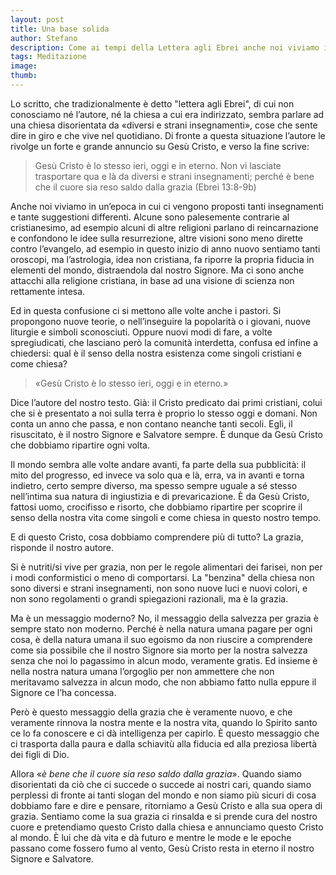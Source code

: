 ```yaml
---
layout: post
title: Una base solida
author: Stefano
description: Come ai tempi della Lettera agli Ebrei anche noi viviamo in un tempo con tante suggestioni diverse
tags: Meditazione
image:
thumb:
---
```

Lo scritto, che tradizionalmente è detto "lettera agli Ebrei", di cui non conosciamo né l’autore, né la chiesa a cui era indirizzato, sembra parlare ad una chiesa disorientata da «diversi e strani insegnamenti», cose che sente dire in giro e che vive nel quotidiano. Di fronte a questa situazione l’autore le rivolge un forte e grande annuncio su Gesù Cristo, e verso la fine scrive:

> Gesù Cristo è lo stesso ieri, oggi e in eterno. Non vi lasciate trasportare qua e là da diversi e strani insegnamenti; perché è bene che il cuore sia reso saldo dalla grazia (Ebrei 13:8-9b)


Anche noi viviamo in un’epoca in cui ci vengono proposti tanti insegnamenti e tante suggestioni differenti. Alcune sono palesemente contrarie al cristianesimo, ad esempio alcuni di altre religioni parlano di reincarnazione e confondono le idee sulla resurrezione, altre visioni sono meno dirette contro l’evangelo, ad esempio in questo inizio di anno nuovo sentiamo tanti oroscopi, ma l’astrologia, idea non cristiana, fa riporre la propria fiducia in elementi del mondo, distraendola dal nostro Signore. Ma ci sono anche attacchi alla religione cristiana, in base ad una visione di scienza non rettamente intesa.

Ed in questa confusione ci si mettono alle volte anche i pastori. Si propongono nuove teorie, o nell’inseguire la popolarità o i giovani, nuove liturgie e simboli sconosciuti. Oppure nuovi modi di fare, a volte spregiudicati, che lasciano però la comunità interdetta, confusa ed infine a chiedersi: qual è il senso della nostra esistenza come singoli cristiani e come chiesa?

> «Gesù Cristo è lo stesso ieri, oggi e in eterno.» 

Dice l’autore del nostro testo. Già: il Cristo predicato dai primi cristiani, colui che si è presentato a noi sulla terra è proprio lo stesso oggi e domani. Non conta un anno che passa, e non contano neanche tanti secoli. Egli, il risuscitato, è il nostro Signore e Salvatore sempre. È dunque da Gesù Cristo che dobbiamo ripartire ogni volta.

Il mondo sembra alle volte andare avanti, fa parte della sua pubblicità: il mito del progresso, ed invece va solo qua e là, erra, va in avanti e torna indietro, certo sempre diverso, ma spesso sempre uguale a sé stesso nell’intima sua natura di ingiustizia e di prevaricazione. È da Gesù Cristo, fattosi uomo, crocifisso e risorto, che dobbiamo ripartire per scoprire il senso della nostra vita come singoli e come chiesa in questo nostro tempo.

E di questo Cristo, cosa dobbiamo comprendere più di tutto? La grazia, risponde il nostro autore.

Si è nutriti/si vive per grazia, non per le regole alimentari dei farisei, non per i modi conformistici o meno di comportarsi. La "benzina" della chiesa non sono diversi e strani insegnamenti, non sono nuove luci e nuovi colori, e non sono regolamenti o grandi spiegazioni razionali, ma è la grazia.

Ma è un messaggio moderno? No, il messaggio della salvezza per grazia è sempre stato non moderno. Perché è nella natura umana pagare per ogni cosa, è della natura umana il suo egoismo da non riuscire a comprendere come sia possibile che il nostro Signore sia morto per la nostra salvezza senza che noi lo pagassimo in alcun modo, veramente gratis. Ed insieme è nella nostra natura umana l’orgoglio per non ammettere che non meritavamo salvezza in alcun modo, che non abbiamo fatto nulla eppure il Signore ce l’ha concessa.

Però è questo messaggio della grazia che è veramente nuovo, e che veramente rinnova la nostra mente e la nostra vita, quando lo Spirito santo ce lo fa conoscere e ci dà intelligenza per capirlo. È questo messaggio che ci trasporta dalla paura e dalla schiavitù alla fiducia ed alla preziosa libertà dei figli di Dio.

Allora «<em>è bene che il cuore sia reso saldo dalla grazia</em>». Quando siamo disorientati da ciò che ci succede o succede ai nostri cari, quando siamo perplessi di fronte ai tanti slogan del mondo e non siamo più sicuri di cosa dobbiamo fare e dire e pensare, ritorniamo a Gesù Cristo e alla sua opera di grazia. Sentiamo come la sua grazia ci rinsalda e si prende cura del nostro cuore e pretendiamo questo Cristo dalla chiesa e annunciamo questo Cristo al mondo. È lui che dà vita e dà futuro e mentre le mode e le epoche passano come fossero fumo al vento, Gesù Cristo resta in eterno il nostro Signore e Salvatore.